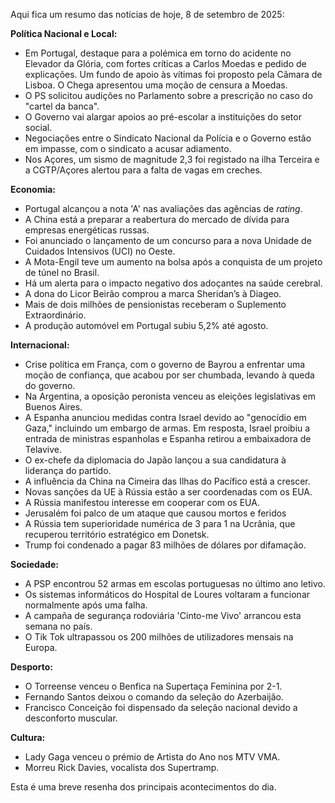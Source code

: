 Aqui fica um resumo das notícias de hoje, 8 de setembro de 2025:

**Política Nacional e Local:**

*   Em Portugal, destaque para a polémica em torno do acidente no Elevador da Glória, com fortes críticas a Carlos Moedas e pedido de explicações. Um fundo de apoio às vítimas foi proposto pela Câmara de Lisboa. O Chega apresentou uma moção de censura a Moedas.
*   O PS solicitou audições no Parlamento sobre a prescrição no caso do "cartel da banca".
*   O Governo vai alargar apoios ao pré-escolar a instituições do setor social.
*   Negociações entre o Sindicato Nacional da Polícia e o Governo estão em impasse, com o sindicato a acusar adiamento.
*   Nos Açores, um sismo de magnitude 2,3 foi registado na ilha Terceira e a CGTP/Açores alertou para a falta de vagas em creches.

**Economia:**

*   Portugal alcançou a nota 'A' nas avaliações das agências de *rating*.
*   A China está a preparar a reabertura do mercado de dívida para empresas energéticas russas.
*   Foi anunciado o lançamento de um concurso para a nova Unidade de Cuidados Intensivos (UCI) no Oeste.
*   A Mota-Engil teve um aumento na bolsa após a conquista de um projeto de túnel no Brasil.
*   Há um alerta para o impacto negativo dos adoçantes na saúde cerebral.
*   A dona do Licor Beirão comprou a marca Sheridan’s à Diageo.
*   Mais de dois milhões de pensionistas receberam o Suplemento Extraordinário.
*   A produção automóvel em Portugal subiu 5,2% até agosto.

**Internacional:**

*   Crise política em França, com o governo de Bayrou a enfrentar uma moção de confiança, que acabou por ser chumbada, levando à queda do governo.
*   Na Argentina, a oposição peronista venceu as eleições legislativas em Buenos Aires.
*   A Espanha anunciou medidas contra Israel devido ao "genocídio em Gaza," incluindo um embargo de armas. Em resposta, Israel proibiu a entrada de ministras espanholas e Espanha retirou a embaixadora de Telavive.
*   O ex-chefe da diplomacia do Japão lançou a sua candidatura à liderança do partido.
*   A influência da China na Cimeira das Ilhas do Pacífico está a crescer.
*   Novas sanções da UE à Rússia estão a ser coordenadas com os EUA.
*   A Rússia manifestou interesse em cooperar com os EUA. 
*   Jerusalém foi palco de um ataque que causou mortos e feridos
*   A Rússia tem superioridade numérica de 3 para 1 na Ucrânia, que recuperou território estratégico em Donetsk.
*   Trump foi condenado a pagar 83 milhões de dólares por difamação.

**Sociedade:**

*   A PSP encontrou 52 armas em escolas portuguesas no último ano letivo.
*   Os sistemas informáticos do Hospital de Loures voltaram a funcionar normalmente após uma falha.
*   A campaña de segurança rodoviária 'Cinto-me Vivo' arrancou esta semana no país.
*   O Tik Tok ultrapassou os 200 milhões de utilizadores mensais na Europa.

**Desporto:**

*   O Torreense venceu o Benfica na Supertaça Feminina por 2-1.
*   Fernando Santos deixou o comando da seleção do Azerbaijão.
*   Francisco Conceição foi dispensado da seleção nacional devido a desconforto muscular.

**Cultura:**

*   Lady Gaga venceu o prémio de Artista do Ano nos MTV VMA.
*   Morreu Rick Davies, vocalista dos Supertramp.

Esta é uma breve resenha dos principais acontecimentos do dia.